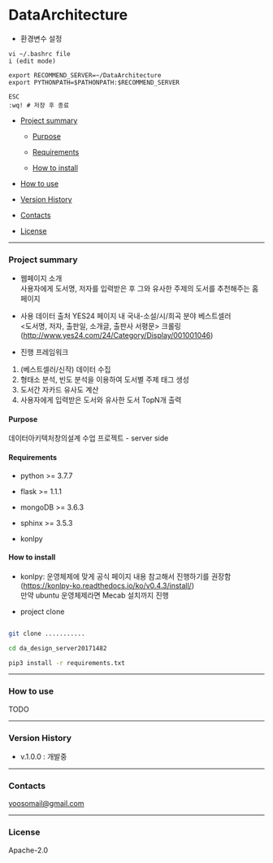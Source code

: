 # DataArchitecture

- 환경변수 설정
```
vi ~/.bashrc file   
i (edit mode)

export RECOMMEND_SERVER=~/DataArchitecture
export PYTHONPATH=$PATHONPATH:$RECOMMEND_SERVER

ESC
:wq! # 저장 후 종료
```

- [Project summary](#recommed-book)

  - [Purpose](#purpose)

  - [Requirements](#requirements)

  - [How to install](#how-to-install)

- [How to use](#how-to-use)

- [Version History](#version-history)

- [Contacts](#contacts)

- [License](#license)

---

### Project summary
- 웹페이지 소개   
사용자에게 도서명, 저자를 입력받은 후 그와 유사한 주제의 도서를 추천해주는 홈페이지
   
- 사용 데이터 출처
YES24 페이지 내 국내-소설/시/희곡 분야 베스트셀러     
<도서명, 저자, 출판일, 소개글, 출판사 서평문> 크롤링
(http://www.yes24.com/24/Category/Display/001001046)   
    
- 진행 프레임워크
1. (베스트셀러/신작) 데이터 수집
2. 형태소 분석, 빈도 분석을 이용하여 도서별 주제 태그 생성
3. 도서간 자카드 유사도 계산
4. 사용자에게 입력받은 도서와 유사한 도서 TopN개 출력

#### Purpose

데이터아키텍처창의설계 수업 프로젝트 - server side

#### Requirements

* python >= 3.7.7

* flask >= 1.1.1

* mongoDB >= 3.6.3

* sphinx >= 3.5.3 

* konlpy

#### How to install

* konlpy: 운영체제에 맞게 공식 페이지 내용 참고해서 진행하기를 권장함    
(https://konlpy-ko.readthedocs.io/ko/v0.4.3/install/)   
만약 ubuntu 운영체제라면 Mecab 설치까지 진행

* project clone
```sh

git clone ...........

cd da_design_server20171482

pip3 install -r requirements.txt

```

---

### How to use

TODO

---

### Version History

* v.1.0.0 : 개발중

---

### Contacts

yoosomail@gmail.com

---

### License

Apache-2.0


